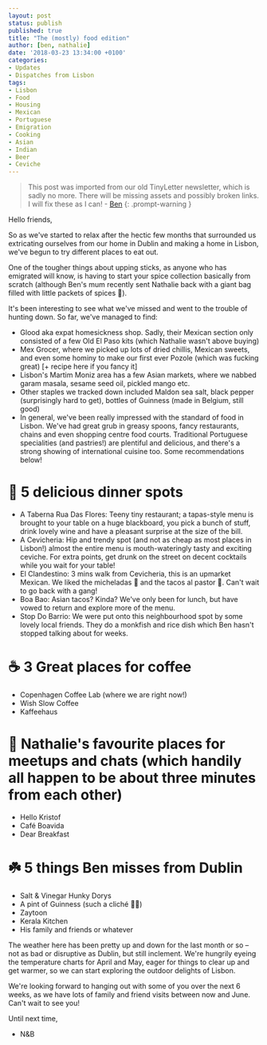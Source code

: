 ```yaml
---
layout: post
status: publish
published: true
title: "The (mostly) food edition"
author: [ben, nathalie]
date: '2018-03-23 13:34:00 +0100'
categories:
- Updates
- Dispatches from Lisbon
tags:
- Lisbon
- Food
- Housing
- Mexican
- Portuguese
- Emigration
- Cooking
- Asian
- Indian
- Beer
- Ceviche
---
```

> This post was imported from our old TinyLetter newsletter, which is sadly no more. There will be missing assets and possibly broken links. I will fix these as I can! - [Ben](https://ben.ie)
{: .prompt-warning }

Hello friends,

So as we've started to relax after the hectic few months that surrounded us extricating ourselves from our home in Dublin and making a home in Lisbon, we've begun to try different places to eat out. 

One of the tougher things about upping sticks, as anyone who has emigrated will know, is having to start your spice collection basically from scratch (although Ben's mum recently sent Nathalie back with a giant bag filled with little packets of spices 🙏). 

It's been interesting to see what we've missed and went to the trouble of hunting down. So far, we've managed to find:

- Glood aka expat homesickness shop. Sadly, their Mexican section only consisted of a few Old El Paso kits (which Nathalie wasn't above buying) 
- Mex Grocer, where we picked up lots of dried chillis, Mexican sweets, and even some hominy to make our first ever Pozole (which was fucking great) [+ recipe here if you fancy it]
- Lisbon's Martim Moniz area has a few Asian markets, where we nabbed garam masala, sesame seed oil, pickled mango etc. 
- Other staples we tracked down included Maldon sea salt, black pepper (surprisingly hard to get), bottles of Guinness (made in Belgium, still good)
- In general, we've been really impressed with the standard of food in Lisbon. We've had great grub in greasy spoons, fancy restaurants, chains and even shopping centre food courts. Traditional Portuguese specialities (and pastries!) are plentiful and delicious, and there's a strong showing of international cuisine too. Some recommendations below!

# 🍝 5 delicious dinner spots

- A Taberna Rua Das Flores: Teeny tiny restaurant; a tapas-style menu is brought to your table on a huge blackboard, you pick a bunch of stuff, drink lovely wine and have a pleasant surprise at the size of the bill.
- A Cevicheria: Hip and trendy spot (and not as cheap as most places in Lisbon!) almost the entire menu is mouth-wateringly tasty and exciting ceviche. For extra points, get drunk on the street on decent cocktails while you wait for your table!
- El Clandestino: 3 mins walk from Cevicheria, this is an upmarket Mexican. We liked the micheladas 🍻 and the tacos al pastor 🌮. Can't wait to go back with a gang!
- Boa Bao: Asian tacos? Kinda? We've only been for lunch, but have vowed to return and explore more of the menu.
- Stop Do Barrio: We were put onto this neighbourhood spot by some lovely local friends. They do a monkfish and rice dish which Ben hasn't stopped talking about for weeks.

# ☕️ 3 Great places for coffee

- Copenhagen Coffee Lab (where we are right now!)
- Wish Slow Coffee
- Kaffeehaus

# 🤝 Nathalie's favourite places for meetups and chats (which handily all happen to be about three minutes from each other)

- Hello Kristof
- Café Boavida
- Dear Breakfast 

# ☘️ 5 things Ben misses from Dublin

- Salt & Vinegar Hunky Dorys
- A pint of Guinness (such a cliché 🤦‍♂️)
- Zaytoon
- Kerala Kitchen
- His family and friends or whatever 

The weather here has been pretty up and down for the last month or so – not as bad or disruptive as Dublin, but still inclement. We're hungrily eyeing the temperature charts for April and May, eager for things to clear up and get warmer, so we can start exploring the outdoor delights of Lisbon.

We're looking forward to hanging out with some of you over the next 6 weeks, as we have lots of family and friend visits between now and June. Can't wait to see you!

Until next time,
- N&B